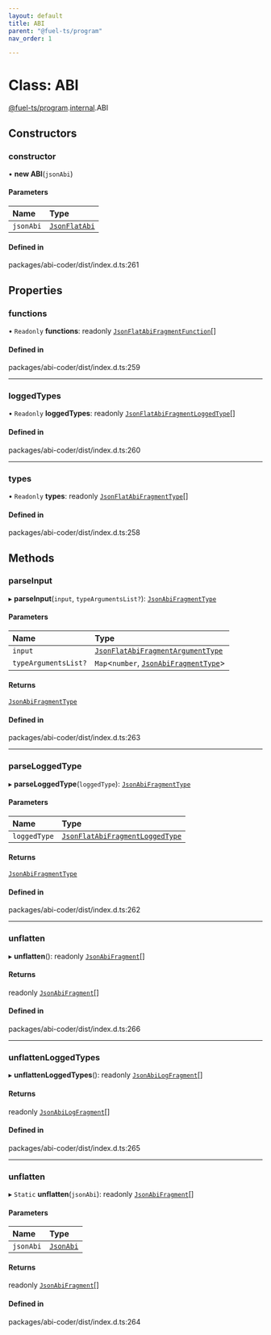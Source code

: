 ```yaml
---
layout: default
title: ABI
parent: "@fuel-ts/program"
nav_order: 1

---
```


# Class: ABI

[@fuel-ts/program](../index.md).[internal](../namespaces/internal.md).ABI

## Constructors

### constructor

• **new ABI**(`jsonAbi`)

#### Parameters

| Name | Type |
| :------ | :------ |
| `jsonAbi` | [`JsonFlatAbi`](../interfaces/internal-JsonFlatAbi.md) |

#### Defined in

packages/abi-coder/dist/index.d.ts:261

## Properties

### functions

• `Readonly` **functions**: readonly [`JsonFlatAbiFragmentFunction`](../interfaces/internal-JsonFlatAbiFragmentFunction.md)[]

#### Defined in

packages/abi-coder/dist/index.d.ts:259

___

### loggedTypes

• `Readonly` **loggedTypes**: readonly [`JsonFlatAbiFragmentLoggedType`](../interfaces/internal-JsonFlatAbiFragmentLoggedType.md)[]

#### Defined in

packages/abi-coder/dist/index.d.ts:260

___

### types

• `Readonly` **types**: readonly [`JsonFlatAbiFragmentType`](../interfaces/internal-JsonFlatAbiFragmentType.md)[]

#### Defined in

packages/abi-coder/dist/index.d.ts:258

## Methods

### parseInput

▸ **parseInput**(`input`, `typeArgumentsList?`): [`JsonAbiFragmentType`](../interfaces/internal-JsonAbiFragmentType.md)

#### Parameters

| Name | Type |
| :------ | :------ |
| `input` | [`JsonFlatAbiFragmentArgumentType`](../interfaces/internal-JsonFlatAbiFragmentArgumentType.md) |
| `typeArgumentsList?` | `Map`<`number`, [`JsonAbiFragmentType`](../interfaces/internal-JsonAbiFragmentType.md)\> |

#### Returns

[`JsonAbiFragmentType`](../interfaces/internal-JsonAbiFragmentType.md)

#### Defined in

packages/abi-coder/dist/index.d.ts:263

___

### parseLoggedType

▸ **parseLoggedType**(`loggedType`): [`JsonAbiFragmentType`](../interfaces/internal-JsonAbiFragmentType.md)

#### Parameters

| Name | Type |
| :------ | :------ |
| `loggedType` | [`JsonFlatAbiFragmentLoggedType`](../interfaces/internal-JsonFlatAbiFragmentLoggedType.md) |

#### Returns

[`JsonAbiFragmentType`](../interfaces/internal-JsonAbiFragmentType.md)

#### Defined in

packages/abi-coder/dist/index.d.ts:262

___

### unflatten

▸ **unflatten**(): readonly [`JsonAbiFragment`](../interfaces/internal-JsonAbiFragment.md)[]

#### Returns

readonly [`JsonAbiFragment`](../interfaces/internal-JsonAbiFragment.md)[]

#### Defined in

packages/abi-coder/dist/index.d.ts:266

___

### unflattenLoggedTypes

▸ **unflattenLoggedTypes**(): readonly [`JsonAbiLogFragment`](../interfaces/internal-JsonAbiLogFragment.md)[]

#### Returns

readonly [`JsonAbiLogFragment`](../interfaces/internal-JsonAbiLogFragment.md)[]

#### Defined in

packages/abi-coder/dist/index.d.ts:265

___

### unflatten

▸ `Static` **unflatten**(`jsonAbi`): readonly [`JsonAbiFragment`](../interfaces/internal-JsonAbiFragment.md)[]

#### Parameters

| Name | Type |
| :------ | :------ |
| `jsonAbi` | [`JsonAbi`](../namespaces/internal.md#jsonabi) |

#### Returns

readonly [`JsonAbiFragment`](../interfaces/internal-JsonAbiFragment.md)[]

#### Defined in

packages/abi-coder/dist/index.d.ts:264
